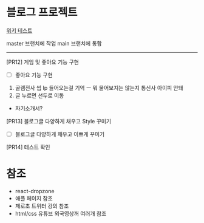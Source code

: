 # 블로그 프로젝트

[위키 테스트](https://github.com/CodeSoom/project-react-6-shongs27.wiki.git)

master 브랜치에 작업
main 브랜치에 통합

---

[PR12] 게임 및 좋아요 기능 구현

- [ ] 좋아요 기능 구현

1. 골렘전사 씹
   Ip 들어오는걸 기억 ㅡ 뭐 물어보지는 않는지
   통신사 아이피 안돼
2. 글 누르면 선두로 이동

- 자기소개서?

[PR13] 블로그글 다양하게 채우고 Style 꾸미기

- [ ] 블로그글 다양하게 채우고 이쁘게 꾸미기

[PR14] 테스트 확인

# 참조

- react-dropzone
- 애플 페이지 참조
- 제로초 트위터 강의 참조
- html/css 유튜브 외국영상꺼 여러개 참조

